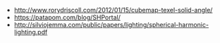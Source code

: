 - http://www.rorydriscoll.com/2012/01/15/cubemap-texel-solid-angle/
- https://patapom.com/blog/SHPortal/
- http://silviojemma.com/public/papers/lighting/spherical-harmonic-lighting.pdf